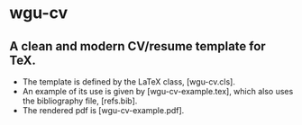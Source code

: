 # wgu-cv

## A clean and modern CV/resume template for TeX.

- The template is defined by the LaTeX class, [wgu-cv.cls].
- An example of its use is given by [wgu-cv-example.tex],
which also uses the bibliography file, [refs.bib].
- The rendered pdf is [wgu-cv-example.pdf].
